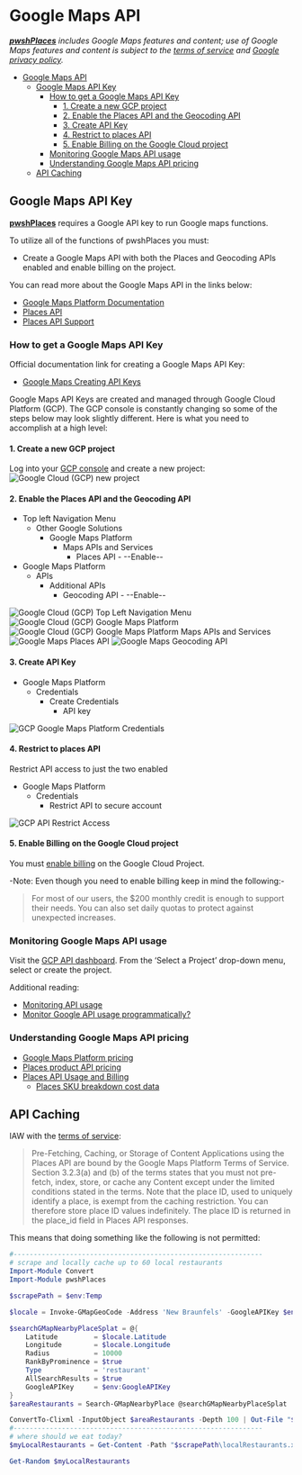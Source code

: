 # Google Maps API

***[pwshPlaces](https://github.com/techthoughts2/pwshPlaces)** includes Google Maps features and content; use of Google Maps features and content is subject to the [terms of service](https://cloud.google.com/maps-platform/terms/) and [Google privacy policy](https://www.google.com/policies/privacy/).*

- [Google Maps API](#google-maps-api)
  - [Google Maps API Key](#google-maps-api-key)
    - [How to get a Google Maps API Key](#how-to-get-a-google-maps-api-key)
      - [1. Create a new GCP project](#1-create-a-new-gcp-project)
      - [2. Enable the Places API and the Geocoding API](#2-enable-the-places-api-and-the-geocoding-api)
      - [3. Create API Key](#3-create-api-key)
      - [4. Restrict to places API](#4-restrict-to-places-api)
      - [5. Enable Billing on the Google Cloud project](#5-enable-billing-on-the-google-cloud-project)
    - [Monitoring Google Maps API usage](#monitoring-google-maps-api-usage)
    - [Understanding Google Maps API pricing](#understanding-google-maps-api-pricing)
  - [API Caching](#api-caching)

## Google Maps API Key

**[pwshPlaces](https://github.com/techthoughts2/pwshPlaces)** requires a Google API key to run Google maps functions.

To utilize all of the functions of pwshPlaces you must:

- Create a Google Maps API with both the Places and Geocoding APIs enabled and enable billing on the project.

You can read more about the Google Maps API in the links below:

- [Google Maps Platform Documentation](https://developers.google.com/maps/documentation#places)
- [Places API](https://developers.google.com/maps/documentation/places/web-service/overview)
- [Places API Support](https://developers.google.com/maps/documentation/places/web-service/support)

### How to get a Google Maps API Key

Official documentation link for creating a Google Maps API Key:

- [Google Maps Creating API Keys](https://developers.google.com/maps/documentation/places/web-service/get-api-key#creating-api-keys)

Google Maps API Keys are created and managed through Google Cloud Platform (GCP). The GCP console is constantly changing so some of the steps below may look slightly different. Here is what you need to accomplish at a high level:

#### 1. Create a new GCP project

Log into your [GCP console](https://console.cloud.google.com/home/) and create a new project:
![Google Cloud (GCP) new project](../media/gcp_new_project.PNG 'New GCP Project')

#### 2. Enable the Places API and the Geocoding API

- Top left Navigation Menu
  - Other Google Solutions
    - Google Maps Platform
      - Maps APIs and Services
        - Places API - --Enable--
- Google Maps Platform
  - APIs
    - Additional APIs
      - Geocoding API - --Enable--

![Google Cloud (GCP) Top Left Navigation Menu](../media/google_cloud_top_left_navigation_menu.PNG 'GCP Navigation Menu')
![Google Cloud (GCP) Google Maps Platform](../media/gcp_google_maps_platform.PNG 'GCP Google Maps Platform')
![Google Cloud (GCP) Google Maps Platform Maps APIs and Services](../media/google_maps_platform_maps_api_and_services.PNG 'Google Maps Platform Maps APIs and Services')
![Google Maps Places API](../media/gcp_enable_places_api.PNG 'Google Maps Places API')
![Google Maps Geocoding API](../media/gcp_enable_geocoding_api.PNG 'Google Maps Geocoding API')

#### 3. Create API Key

- Google Maps Platform
  - Credentials
    - Create Credentials
      - API key

![GCP Google Maps Platform Credentials](../media/gcp_google_maps_create_credential_api.PNG 'Google Maps Platform Credentials')

#### 4. Restrict to places API

Restrict API access to just the two enabled

- Google Maps Platform
  - Credentials
    - Restrict API to secure account

![GCP API Restrict Access](../media/gcp_api_services_restrict_api_key.PNG 'API Restrict Access')

#### 5. Enable Billing on the Google Cloud project

You must [enable billing](https://console.cloud.google.com/project/_/billing/enable) on the Google Cloud Project.

-Note: Even though you need to enable billing keep in mind the following:-

> For most of our users, the $200 monthly credit is enough to support their needs. You can also set daily quotas to protect against unexpected increases.

### Monitoring Google Maps API usage

Visit the [GCP API dashboard](https://console.developers.google.com/apis/dashboard). From the ‘Select a Project’ drop-down menu, select or create the project.

Additional reading:

- [Monitoring API usage](https://cloud.google.com/apis/docs/monitoring)
- [Monitor Google API usage programmatically?](https://stackoverflow.com/questions/62511759/monitor-google-api-usage-programmatically)

### Understanding Google Maps API pricing

- [Google Maps Platform pricing](https://cloud.google.com/maps-platform/pricing)
- [Places product API pricing](https://developers.google.com/maps/billing/gmp-billing#places-product)
- [Places API Usage and Billing](https://developers.google.com/maps/documentation/places/web-service/usage-and-billing)
  - [Places SKU breakdown cost data](https://developers.google.com/maps/billing/gmp-billing#basic-data)

## API Caching

IAW with the [terms of service](https://cloud.google.com/maps-platform/terms/):

> Pre-Fetching, Caching, or Storage of Content
Applications using the Places API are bound by the Google Maps Platform Terms of Service. Section 3.2.3(a) and (b) of the terms states that you must not pre-fetch, index, store, or cache any Content except under the limited conditions stated in the terms.
Note that the place ID, used to uniquely identify a place, is exempt from the caching restriction. You can therefore store place ID values indefinitely. The place ID is returned in the place_id field in Places API responses.

This means that doing something like the following is not permitted:

```powershell
#--------------------------------------------------------------
# scrape and locally cache up to 60 local restaurants
Import-Module Convert
Import-Module pwshPlaces

$scrapePath = $env:Temp

$locale = Invoke-GMapGeoCode -Address 'New Braunfels' -GoogleAPIKey $env:GoogleAPIKey

$searchGMapNearbyPlaceSplat = @{
    Latitude         = $locale.Latitude
    Longitude        = $locale.Longitude
    Radius           = 10000
    RankByProminence = $true
    Type             = 'restaurant'
    AllSearchResults = $true
    GoogleAPIKey     = $env:GoogleAPIKey
}
$areaRestaurants = Search-GMapNearbyPlace @searchGMapNearbyPlaceSplat

ConvertTo-Clixml -InputObject $areaRestaurants -Depth 100 | Out-File "$scrapePath\localRestaurants.xml"
#--------------------------------------------------------------
# where should we eat today?
$myLocalRestaurants = Get-Content -Path "$scrapePath\localRestaurants.xml" -Raw | ConvertFrom-Clixml

Get-Random $myLocalRestaurants
```
